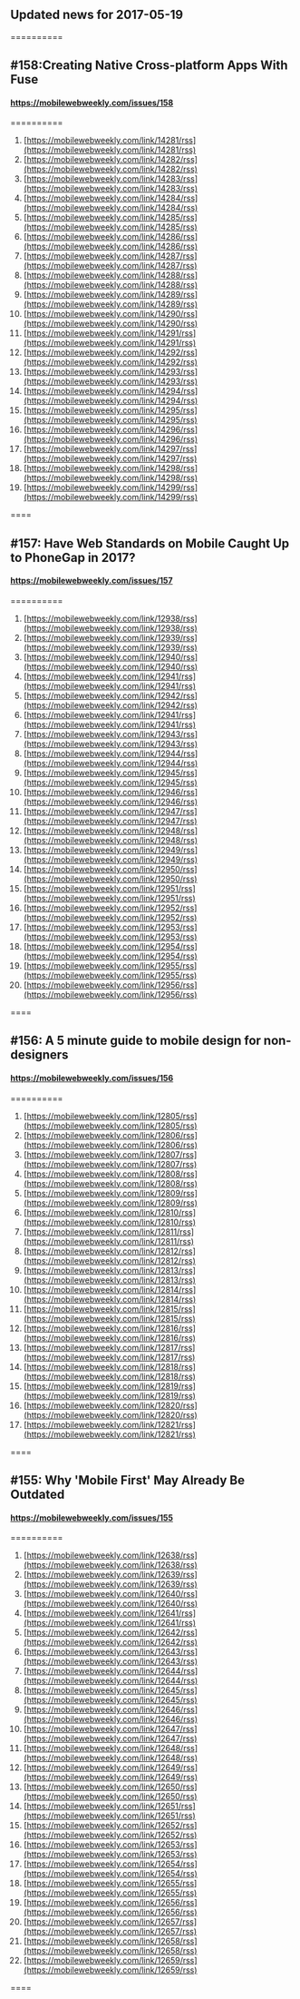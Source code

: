 ## Updated news for 2017-05-19 

==========
##  #158:Creating Native Cross-platform Apps With Fuse
#### https://mobilewebweekly.com/issues/158

==========
  1. [https://mobilewebweekly.com/link/14281/rss](https://mobilewebweekly.com/link/14281/rss) 
  2. [https://mobilewebweekly.com/link/14282/rss](https://mobilewebweekly.com/link/14282/rss) 
  3. [https://mobilewebweekly.com/link/14283/rss](https://mobilewebweekly.com/link/14283/rss) 
  4. [https://mobilewebweekly.com/link/14284/rss](https://mobilewebweekly.com/link/14284/rss) 
  5. [https://mobilewebweekly.com/link/14285/rss](https://mobilewebweekly.com/link/14285/rss) 
  6. [https://mobilewebweekly.com/link/14286/rss](https://mobilewebweekly.com/link/14286/rss) 
  8. [https://mobilewebweekly.com/link/14287/rss](https://mobilewebweekly.com/link/14287/rss) 
  9. [https://mobilewebweekly.com/link/14288/rss](https://mobilewebweekly.com/link/14288/rss) 
  10. [https://mobilewebweekly.com/link/14289/rss](https://mobilewebweekly.com/link/14289/rss) 
  11. [https://mobilewebweekly.com/link/14290/rss](https://mobilewebweekly.com/link/14290/rss) 
  12. [https://mobilewebweekly.com/link/14291/rss](https://mobilewebweekly.com/link/14291/rss) 
  13. [https://mobilewebweekly.com/link/14292/rss](https://mobilewebweekly.com/link/14292/rss) 
  14. [https://mobilewebweekly.com/link/14293/rss](https://mobilewebweekly.com/link/14293/rss) 
  15. [https://mobilewebweekly.com/link/14294/rss](https://mobilewebweekly.com/link/14294/rss) 
  16. [https://mobilewebweekly.com/link/14295/rss](https://mobilewebweekly.com/link/14295/rss) 
  17. [https://mobilewebweekly.com/link/14296/rss](https://mobilewebweekly.com/link/14296/rss) 
  18. [https://mobilewebweekly.com/link/14297/rss](https://mobilewebweekly.com/link/14297/rss) 
  19. [https://mobilewebweekly.com/link/14298/rss](https://mobilewebweekly.com/link/14298/rss) 
  20. [https://mobilewebweekly.com/link/14299/rss](https://mobilewebweekly.com/link/14299/rss) 

====
## #157: Have Web Standards on Mobile Caught Up to PhoneGap in 2017?
#### https://mobilewebweekly.com/issues/157

==========
  1. [https://mobilewebweekly.com/link/12938/rss](https://mobilewebweekly.com/link/12938/rss) 
  2. [https://mobilewebweekly.com/link/12939/rss](https://mobilewebweekly.com/link/12939/rss) 
  3. [https://mobilewebweekly.com/link/12940/rss](https://mobilewebweekly.com/link/12940/rss) 
  4. [https://mobilewebweekly.com/link/12941/rss](https://mobilewebweekly.com/link/12941/rss) 
  5. [https://mobilewebweekly.com/link/12942/rss](https://mobilewebweekly.com/link/12942/rss) 
  6. [https://mobilewebweekly.com/link/12941/rss](https://mobilewebweekly.com/link/12941/rss) 
  7. [https://mobilewebweekly.com/link/12943/rss](https://mobilewebweekly.com/link/12943/rss) 
  8. [https://mobilewebweekly.com/link/12944/rss](https://mobilewebweekly.com/link/12944/rss) 
  9. [https://mobilewebweekly.com/link/12945/rss](https://mobilewebweekly.com/link/12945/rss) 
  10. [https://mobilewebweekly.com/link/12946/rss](https://mobilewebweekly.com/link/12946/rss) 
  11. [https://mobilewebweekly.com/link/12947/rss](https://mobilewebweekly.com/link/12947/rss) 
  12. [https://mobilewebweekly.com/link/12948/rss](https://mobilewebweekly.com/link/12948/rss) 
  13. [https://mobilewebweekly.com/link/12949/rss](https://mobilewebweekly.com/link/12949/rss) 
  14. [https://mobilewebweekly.com/link/12950/rss](https://mobilewebweekly.com/link/12950/rss) 
  15. [https://mobilewebweekly.com/link/12951/rss](https://mobilewebweekly.com/link/12951/rss) 
  16. [https://mobilewebweekly.com/link/12952/rss](https://mobilewebweekly.com/link/12952/rss) 
  17. [https://mobilewebweekly.com/link/12953/rss](https://mobilewebweekly.com/link/12953/rss) 
  18. [https://mobilewebweekly.com/link/12954/rss](https://mobilewebweekly.com/link/12954/rss) 
  19. [https://mobilewebweekly.com/link/12955/rss](https://mobilewebweekly.com/link/12955/rss) 
  20. [https://mobilewebweekly.com/link/12956/rss](https://mobilewebweekly.com/link/12956/rss) 

====
## #156: A 5 minute guide to mobile design for non-designers
#### https://mobilewebweekly.com/issues/156

==========
  1. [https://mobilewebweekly.com/link/12805/rss](https://mobilewebweekly.com/link/12805/rss) 
  2. [https://mobilewebweekly.com/link/12806/rss](https://mobilewebweekly.com/link/12806/rss) 
  3. [https://mobilewebweekly.com/link/12807/rss](https://mobilewebweekly.com/link/12807/rss) 
  4. [https://mobilewebweekly.com/link/12808/rss](https://mobilewebweekly.com/link/12808/rss) 
  5. [https://mobilewebweekly.com/link/12809/rss](https://mobilewebweekly.com/link/12809/rss) 
  7. [https://mobilewebweekly.com/link/12810/rss](https://mobilewebweekly.com/link/12810/rss) 
  8. [https://mobilewebweekly.com/link/12811/rss](https://mobilewebweekly.com/link/12811/rss) 
  9. [https://mobilewebweekly.com/link/12812/rss](https://mobilewebweekly.com/link/12812/rss) 
  10. [https://mobilewebweekly.com/link/12813/rss](https://mobilewebweekly.com/link/12813/rss) 
  11. [https://mobilewebweekly.com/link/12814/rss](https://mobilewebweekly.com/link/12814/rss) 
  12. [https://mobilewebweekly.com/link/12815/rss](https://mobilewebweekly.com/link/12815/rss) 
  13. [https://mobilewebweekly.com/link/12816/rss](https://mobilewebweekly.com/link/12816/rss) 
  14. [https://mobilewebweekly.com/link/12817/rss](https://mobilewebweekly.com/link/12817/rss) 
  15. [https://mobilewebweekly.com/link/12818/rss](https://mobilewebweekly.com/link/12818/rss) 
  16. [https://mobilewebweekly.com/link/12819/rss](https://mobilewebweekly.com/link/12819/rss) 
  17. [https://mobilewebweekly.com/link/12820/rss](https://mobilewebweekly.com/link/12820/rss) 
  18. [https://mobilewebweekly.com/link/12821/rss](https://mobilewebweekly.com/link/12821/rss) 

====
## #155: Why 'Mobile First' May Already Be Outdated
#### https://mobilewebweekly.com/issues/155

==========
  1. [https://mobilewebweekly.com/link/12638/rss](https://mobilewebweekly.com/link/12638/rss) 
  2. [https://mobilewebweekly.com/link/12639/rss](https://mobilewebweekly.com/link/12639/rss) 
  3. [https://mobilewebweekly.com/link/12640/rss](https://mobilewebweekly.com/link/12640/rss) 
  4. [https://mobilewebweekly.com/link/12641/rss](https://mobilewebweekly.com/link/12641/rss) 
  6. [https://mobilewebweekly.com/link/12642/rss](https://mobilewebweekly.com/link/12642/rss) 
  7. [https://mobilewebweekly.com/link/12643/rss](https://mobilewebweekly.com/link/12643/rss) 
  8. [https://mobilewebweekly.com/link/12644/rss](https://mobilewebweekly.com/link/12644/rss) 
  9. [https://mobilewebweekly.com/link/12645/rss](https://mobilewebweekly.com/link/12645/rss) 
  10. [https://mobilewebweekly.com/link/12646/rss](https://mobilewebweekly.com/link/12646/rss) 
  11. [https://mobilewebweekly.com/link/12647/rss](https://mobilewebweekly.com/link/12647/rss) 
  12. [https://mobilewebweekly.com/link/12648/rss](https://mobilewebweekly.com/link/12648/rss) 
  13. [https://mobilewebweekly.com/link/12649/rss](https://mobilewebweekly.com/link/12649/rss) 
  14. [https://mobilewebweekly.com/link/12650/rss](https://mobilewebweekly.com/link/12650/rss) 
  15. [https://mobilewebweekly.com/link/12651/rss](https://mobilewebweekly.com/link/12651/rss) 
  16. [https://mobilewebweekly.com/link/12652/rss](https://mobilewebweekly.com/link/12652/rss) 
  17. [https://mobilewebweekly.com/link/12653/rss](https://mobilewebweekly.com/link/12653/rss) 
  18. [https://mobilewebweekly.com/link/12654/rss](https://mobilewebweekly.com/link/12654/rss) 
  19. [https://mobilewebweekly.com/link/12655/rss](https://mobilewebweekly.com/link/12655/rss) 
  20. [https://mobilewebweekly.com/link/12656/rss](https://mobilewebweekly.com/link/12656/rss) 
  21. [https://mobilewebweekly.com/link/12657/rss](https://mobilewebweekly.com/link/12657/rss) 
  22. [https://mobilewebweekly.com/link/12658/rss](https://mobilewebweekly.com/link/12658/rss) 
  23. [https://mobilewebweekly.com/link/12659/rss](https://mobilewebweekly.com/link/12659/rss) 

====
